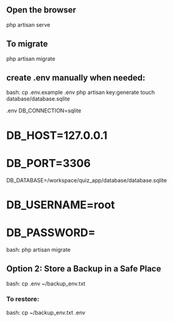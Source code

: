 ## Open the browser
php artisan serve

## To migrate
php artisan migrate

## create .env manually when needed:
bash: cp .env.example .env
php artisan key:generate
touch database/database.sqlite

.env
DB_CONNECTION=sqlite
# DB_HOST=127.0.0.1
# DB_PORT=3306
DB_DATABASE=/workspace/quiz_app/database/database.sqlite
# DB_USERNAME=root
# DB_PASSWORD=

bash: php artisan migrate



## Option 2: Store a Backup in a Safe Place
bash: cp .env ~/backup_env.txt

### To restore:
bash: cp ~/backup_env.txt .env
